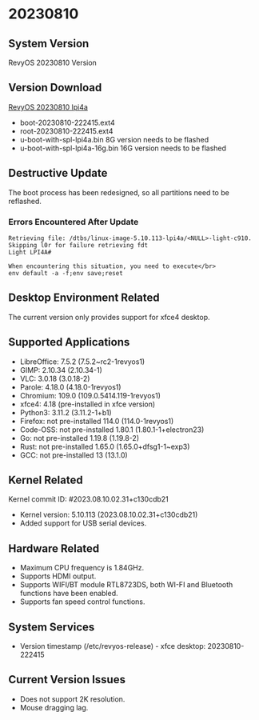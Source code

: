 # 20230810

## System Version

RevyOS 20230810 Version

## Version Download

[RevyOS 20230810 lpi4a](https://mirror.iscas.ac.cn/revyos/extra/images/lpi4a/20230810/)

- boot-20230810-222415.ext4 
- root-20230810-222415.ext4
- u-boot-with-spl-lpi4a.bin     8G version needs to be flashed
- u-boot-with-spl-lpi4a-16g.bin 16G version needs to be flashed

## Destructive Update

The boot process has been redesigned, so all partitions need to be reflashed.

### Errors Encountered After Update

```
Retrieving file: /dtbs/linux-image-5.10.113-lpi4a/<NULL>-light-c910.
Skipping l0r for failure retrieving fdt
Light LPI4A#

When encountering this situation, you need to execute</br>
env default -a -f;env save;reset
```

## Desktop Environment Related

The current version only provides support for xfce4 desktop.

## Supported Applications

- LibreOffice: 7.5.2 (7.5.2~rc2-1revyos1)
- GIMP: 2.10.34 (2.10.34-1)
- VLC: 3.0.18 (3.0.18-2)
- Parole: 4.18.0 (4.18.0-1revyos1)
- Chromium: 109.0 (109.0.5414.119-1revyos1)
- xfce4: 4.18 (pre-installed in xfce version)
- Python3: 3.11.2 (3.11.2-1+b1)
- Firefox: not pre-installed 114.0 (114.0-1revyos1)
- Code-OSS: not pre-installed 1.80.1 (1.80.1-1+electron23)
- Go: not pre-installed 1.19.8 (1.19.8-2)
- Rust: not pre-installed 1.65.0 (1.65.0+dfsg1-1~exp3)
- GCC: not pre-installed 13 (13.1.0)

## Kernel Related

Kernel commit ID: #2023.08.10.02.31+c130cdb21

- Kernel version: 5.10.113 (2023.08.10.02.31+c130cdb21)
- Added support for USB serial devices.

## Hardware Related

- Maximum CPU frequency is 1.84GHz.
- Supports HDMI output.
- Supports WIFI/BT module RTL8723DS, both WI-FI and Bluetooth functions have been enabled.
- Supports fan speed control functions.

## System Services

- Version timestamp (/etc/revyos-release) - xfce desktop: 20230810-222415

## Current Version Issues

- Does not support 2K resolution.
- Mouse dragging lag.
